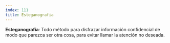 ```yaml
---
index: 111
title: Esteganografia
---
```


**Esteganografía**: Todo método para disfrazar información confidencial de modo que parezca ser otra cosa, para evitar llamar la atención no deseada.